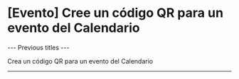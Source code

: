 <h1>[Evento] Cree un código QR para un evento del Calendario</h1>

--- Previous titles ---

Crea un código QR para un evento del Calendario

----------
